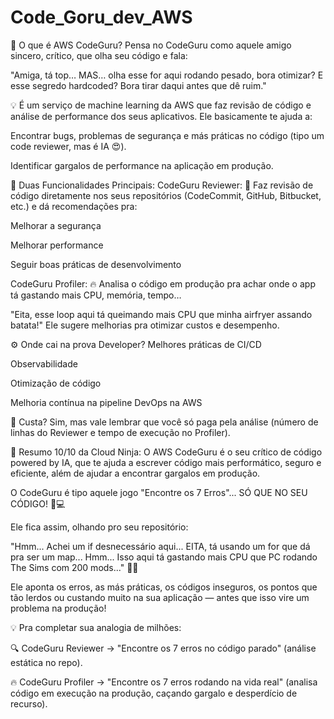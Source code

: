 # Code_Goru_dev_AWS

🧠 O que é AWS CodeGuru?
Pensa no CodeGuru como aquele amigo sincero, crítico, que olha seu código e fala:

"Amiga, tá top… MAS… olha esse for aqui rodando pesado, bora otimizar? E esse segredo hardcoded? Bora tirar daqui antes que dê ruim."

💡 É um serviço de machine learning da AWS que faz revisão de código e análise de performance dos seus aplicativos. Ele basicamente te ajuda a:

Encontrar bugs, problemas de segurança e más práticas no código (tipo um code reviewer, mas é IA 😍).

Identificar gargalos de performance na aplicação em produção.

🚀 Duas Funcionalidades Principais:
CodeGuru Reviewer:
🧐 Faz revisão de código diretamente nos seus repositórios (CodeCommit, GitHub, Bitbucket, etc.) e dá recomendações pra:

Melhorar a segurança

Melhorar performance

Seguir boas práticas de desenvolvimento

CodeGuru Profiler:
🔥 Analisa o código em produção pra achar onde o app tá gastando mais CPU, memória, tempo…

"Eita, esse loop aqui tá queimando mais CPU que minha airfryer assando batata!"
Ele sugere melhorias pra otimizar custos e desempenho.

⚙️ Onde cai na prova Developer?
Melhores práticas de CI/CD

Observabilidade

Otimização de código

Melhoria contínua na pipeline DevOps na AWS

💸 Custa?
Sim, mas vale lembrar que você só paga pela análise (número de linhas do Reviewer e tempo de execução no Profiler).

🎯 Resumo 10/10 da Cloud Ninja:
O AWS CodeGuru é o seu crítico de código powered by IA, que te ajuda a escrever código mais performático, seguro e eficiente, além de ajudar a encontrar gargalos em produção.



O CodeGuru é tipo aquele jogo "Encontre os 7 Erros"... SÓ QUE NO SEU CÓDIGO! 🎯💻

Ele fica assim, olhando pro seu repositório:

"Hmm... Achei um if desnecessário aqui... EITA, tá usando um for que dá pra ser um map... Hmm... Isso aqui tá gastando mais CPU que PC rodando The Sims com 200 mods..." 🤨💅

Ele aponta os erros, as más práticas, os códigos inseguros, os pontos que tão lerdos ou custando muito na sua aplicação — antes que isso vire um problema na produção!

💡 Pra completar sua analogia de milhões:

🔍 CodeGuru Reviewer → "Encontre os 7 erros no código parado" (análise estática no repo).

🔥 CodeGuru Profiler → "Encontre os 7 erros rodando na vida real" (analisa código em execução na produção, caçando gargalo e desperdício de recurso).


